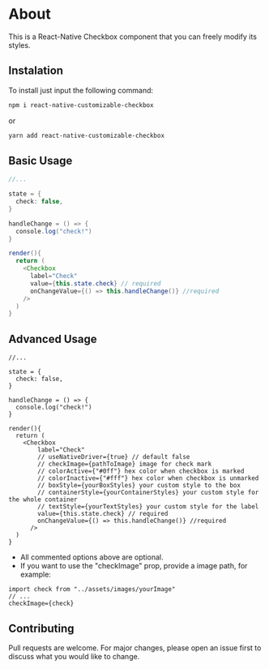 # About

This is a React-Native Checkbox component that you can freely modify its styles.

## Instalation

To install just input the following command:

```bash
npm i react-native-customizable-checkbox
```

or

```bash
yarn add react-native-customizable-checkbox
```

## Basic Usage

```java
//...

state = {
  check: false,
}

handleChange = () => {
  console.log("check!")
}

render(){
  return (
    <Checkbox
      label="Check"
      value={this.state.check} // required
      onChangeValue={() => this.handleChange()} //required
    />
  )
}
```

## Advanced Usage

```
//...

state = {
  check: false,
}

handleChange = () => {
  console.log("check!")
}

render(){
  return (
    <Checkbox
        label="Check"
        // useNativeDriver={true} // default false
        // checkImage={pathToImage} image for check mark
        // colorActive={"#0ff"} hex color when checkbox is marked
        // colorInactive={"#fff"} hex color when checkbox is unmarked
        // boxStyle={yourBoxStyles} your custom style to the box
        // containerStyle={yourContainerStyles} your custom style for the whole container
        // textStyle={yourTextStyles} your custom style for the label
        value={this.state.check} // required
        onChangeValue={() => this.handleChange()} //required
      />
  )
}
```

- All commented options above are optional.
- If you want to use the "checkImage" prop, provide a image path, for example:

```
import check from "../assets/images/yourImage"
// ...
checkImage={check}
```

## Contributing

Pull requests are welcome. For major changes, please open an issue first to discuss what you would like to change.
